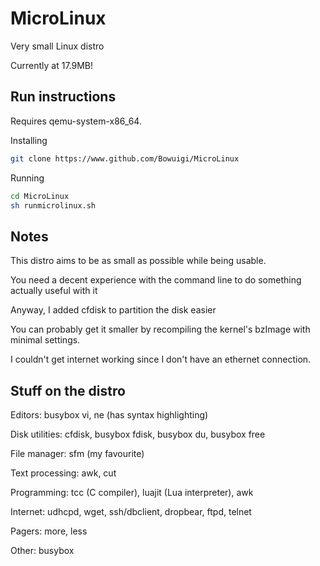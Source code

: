# MicroLinux
Very small Linux distro

Currently at 17.9MB!

Run instructions
---

Requires qemu-system-x86_64.

Installing

```sh
git clone https://www.github.com/Bowuigi/MicroLinux
```

Running

```sh
cd MicroLinux
sh runmicrolinux.sh
```

Notes
---
This distro aims to be as small as possible while being usable.

You need a decent experience with the command line to do something actually useful with it

Anyway, I added cfdisk to partition the disk easier

You can probably get it smaller by recompiling the kernel's bzImage with minimal settings.

I couldn't get internet working since I don't have an ethernet connection.

Stuff on the distro
---
Editors: busybox vi, ne (has syntax highlighting)

Disk utilities: cfdisk, busybox fdisk, busybox du, busybox free

File manager: sfm (my favourite)

Text processing: awk, cut

Programming: tcc (C compiler), luajit (Lua interpreter), awk

Internet: udhcpd, wget, ssh/dbclient, dropbear, ftpd, telnet

Pagers: more, less

Other: busybox
